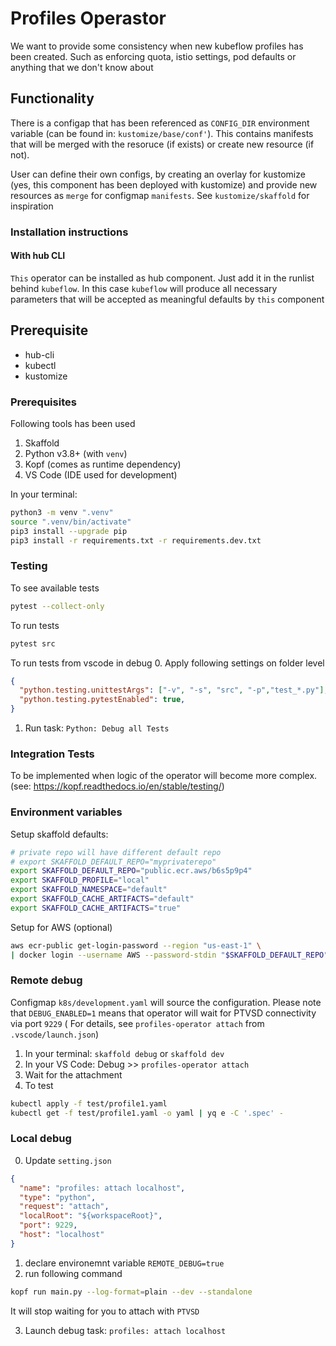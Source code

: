 # Profiles Operastor

We want to provide some consistency when new kubeflow profiles has been created.
Such as enforcing quota, istio settings, pod defaults or anything that we don't know about
## Functionality

There is a configap that has been referenced as `CONFIG_DIR` environment variable (can be found in: `kustomize/base/conf'`). This contains manifests that will be merged with the resoruce (if exists) or create new resource (if not).

User can define their own configs, by creating an overlay for kustomize (yes, this component has been deployed with kustomize) and provide new resources as `merge` for configmap `manifests`. See
`kustomize/skaffold` for inspiration
### Installation instructions

#### With hub CLI

`This` operator can be installed as hub component. Just add it in the runlist behind `kubeflow`. In this case `kubeflow` will produce all necessary parameters that will be accepted as meaningful defaults by `this` component

## Prerequisite

* hub-cli
* kubectl
* kustomize

###  Prerequisites

Following tools has been used

1. Skaffold
2. Python v3.8+ (with `venv`)
3. Kopf (comes as runtime dependency)
4. VS Code (IDE used for development)

In your terminal:
```bash
python3 -m venv ".venv"
source ".venv/bin/activate"
pip3 install --upgrade pip
pip3 install -r requirements.txt -r requirements.dev.txt
```

###  Testing

To see available tests
```bash
pytest --collect-only
```

To run tests
```bash
pytest src
```

To run tests from vscode in debug
0. Apply following settings on folder level
```json
{
  "python.testing.unittestArgs": ["-v", "-s", "src", "-p","test_*.py"],
  "python.testing.pytestEnabled": true,
}
```
1. Run task: `Python: Debug all Tests`

### Integration Tests

To be implemented when logic of the operator will become more complex. (see: https://kopf.readthedocs.io/en/stable/testing/)
### Environment variables

Setup skaffold defaults:
```bash
# private repo will have different default repo
# export SKAFFOLD_DEFAULT_REPO="myprivaterepo"
export SKAFFOLD_DEFAULT_REPO="public.ecr.aws/b6s5p9p4"
export SKAFFOLD_PROFILE="local"
export SKAFFOLD_NAMESPACE="default"
export SKAFFOLD_CACHE_ARTIFACTS="default"
export SKAFFOLD_CACHE_ARTIFACTS="true"
```

Setup for AWS (optional)
```bash
aws ecr-public get-login-password --region "us-east-1" \
| docker login --username AWS --password-stdin "$SKAFFOLD_DEFAULT_REPO"
```

### Remote debug

Configmap `k8s/development.yaml` will source the configuration. Please note that `DEBUG_ENABLED=1` means that operator will wait for PTVSD connectivity via port `9229`
( For details, see `profiles-operator attach` from `.vscode/launch.json`)

1. In your terminal: `skaffold debug` or `skaffold dev`
2. In your VS Code: Debug >> `profiles-operator attach`
3. Wait for the attachment
4. To test
```bash
kubectl apply -f test/profile1.yaml
kubectl get -f test/profile1.yaml -o yaml | yq e -C '.spec' -
```

### Local debug

0. Update `setting.json`

```json
{
  "name": "profiles: attach localhost",
  "type": "python",
  "request": "attach",
  "localRoot": "${workspaceRoot}",
  "port": 9229,
  "host": "localhost"
}
```

1. declare environemnt variable `REMOTE_DEBUG=true`
2. run following command

```bash
kopf run main.py --log-format=plain --dev --standalone
```

It will stop waiting for you to attach with `PTVSD`

3. Launch debug task: `profiles: attach localhost`
